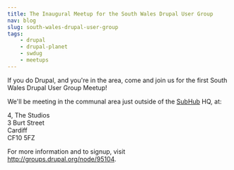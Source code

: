 ```yaml
---
title: The Inaugural Meetup for the South Wales Drupal User Group
nav: blog
slug: south-wales-drupal-user-group
tags:
    - drupal
    - drupal-planet
    - swdug
    - meetups
---
```

If you do Drupal, and you're in the area, come and join us for the first South Wales Drupal User Group Meetup!

We'll be meeting in the communal area just outside of the [SubHub](http://www.subhub.com) HQ, at:

4, The Studios<br>
3 Burt Street<br>
Cardiff<br>
CF10 5FZ

For more information and to signup, visit <http://groups.drupal.org/node/95104>.